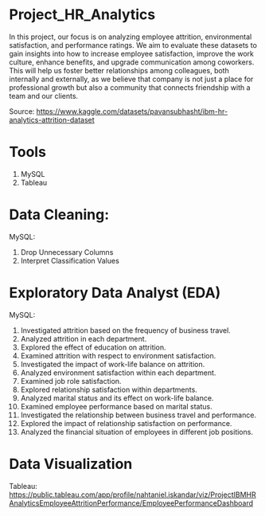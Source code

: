# Project_HR_Analytics
In this project, our focus is on analyzing employee attrition, environmental satisfaction, and performance ratings. We aim to evaluate these datasets to gain insights into how to increase employee satisfaction, improve the work culture, enhance benefits, and upgrade communication among coworkers. This will help us foster better relationships among colleagues, both internally and externally, as we believe that company is not just a place for professional growth but also a community that connects friendship with a team and our clients.

Source:
https://www.kaggle.com/datasets/pavansubhasht/ibm-hr-analytics-attrition-dataset

# Tools
1. MySQL
2. Tableau

# Data Cleaning:
MySQL:
  1. Drop Unnecessary Columns
  2. Interpret Classification Values

# Exploratory Data Analyst (EDA)
MySQL:
  1. Investigated attrition based on the frequency of business travel.
  2. Analyzed attrition in each department.
  3. Explored the effect of education on attrition.
  4. Examined attrition with respect to environment satisfaction.
  5. Investigated the impact of work-life balance on attrition.
  6. Analyzed environment satisfaction within each department.
  7. Examined job role satisfaction.
  8. Explored relationship satisfaction within departments.
  9. Analyzed marital status and its effect on work-life balance.
  10. Examined employee performance based on marital status.
  11. Investigated the relationship between business travel and performance.
  12. Explored the impact of relationship satisfaction on performance.
  13. Analyzed the financial situation of employees in different job positions.

# Data Visualization
Tableau:
  https://public.tableau.com/app/profile/nahtaniel.iskandar/viz/ProjectIBMHRAnalyticsEmployeeAttritionPerformance/EmployeePerformanceDashboard
